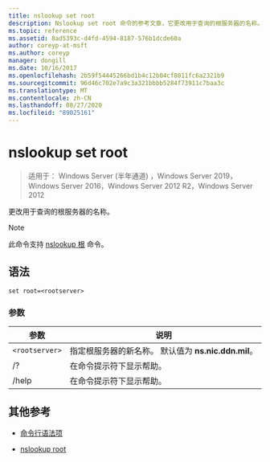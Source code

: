 ```yaml
---
title: nslookup set root
description: Nslookup set root 命令的参考文章，它更改用于查询的根服务器的名称。
ms.topic: reference
ms.assetid: 8ad5393c-d4fd-4594-8187-576b1dcde60a
author: coreyp-at-msft
ms.author: coreyp
manager: dongill
ms.date: 10/16/2017
ms.openlocfilehash: 2b59f54445266bd1b4c12b04cf8011fc6a2321b9
ms.sourcegitcommit: 96d46c702e7a9c3a321bbbb5284f73911c7baa3c
ms.translationtype: MT
ms.contentlocale: zh-CN
ms.lasthandoff: 08/27/2020
ms.locfileid: "89025161"
---
```

# <a name="nslookup-set-root"></a>nslookup set root

> 适用于： Windows Server (半年通道) ，Windows Server 2019，Windows Server 2016，Windows Server 2012 R2，Windows Server 2012

更改用于查询的根服务器的名称。

> [!NOTE]
> 此命令支持 [nslookup 根](nslookup-root.md) 命令。

## <a name="syntax"></a>语法

```
set root=<rootserver>
```

### <a name="parameters"></a>参数

| 参数 | 说明 |
| ---------- | ---------- |
| `<rootserver>` | 指定根服务器的新名称。 默认值为 **ns.nic.ddn.mil**。 |
| /? | 在命令提示符下显示帮助。 |
| /help | 在命令提示符下显示帮助。 |

## <a name="additional-references"></a>其他参考

- [命令行语法项](command-line-syntax-key.md)

- [nslookup root](nslookup-root.md)
